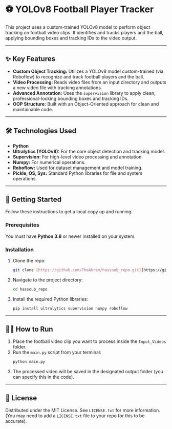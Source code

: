 # ⚽ YOLOv8 Football Player Tracker

This project uses a custom-trained YOLOv8 model to perform object tracking on football video clips. It identifies and tracks players and the ball, applying bounding boxes and tracking IDs to the video output.

---

## ✨ Key Features

* **Custom Object Tracking:** Utilizes a YOLOv8 model custom-trained (via Roboflow) to recognize and track football players and the ball.
* **Video Processing:** Reads video files from an input directory and outputs a new video file with tracking annotations.
* **Advanced Annotation:** Uses the `supervision` library to apply clean, professional-looking bounding boxes and tracking IDs.
* **OOP Structure:** Built with an Object-Oriented approach for clean and maintainable code.

---

## 🛠️ Technologies Used

* **Python**
* **Ultralytics (YOLOv8):** For the core object detection and tracking model.
* **Supervision:** For high-level video processing and annotation.
* **Numpy:** For numerical operations.
* **Roboflow:** Used for dataset management and model training.
* **Pickle, OS, Sys:** Standard Python libraries for file and system operations.

---

## 🚀 Getting Started

Follow these instructions to get a local copy up and running.

### Prerequisites

You must have **Python 3.8** or newer installed on your system.

### Installation

1.  Clone the repo:
    ```bash
    git clone [https://github.com/TheAkrem/hassoub_repo.git](https://github.com/TheAkrem/hassoub_repo.git)
    ```
2.  Navigate to the project directory:
    ```bash
    cd hassoub_repo
    ```
3.  Install the required Python libraries:
    ```bash
    pip install ultralytics supervision numpy roboflow
    ```

---

## 🏃‍♂️ How to Run

1.  Place the football video clip you want to process inside the `Input_Videos` folder.
2.  Run the `main.py` script from your terminal:
    ```bash
    python main.py
    ```
3.  The processed video will be saved in the designated output folder (you can specify this in the code).

---

## 📜 License

Distributed under the MIT License. See `LICENSE.txt` for more information. (You may need to add a `LICENSE.txt` file to your repo for this to be accurate).
